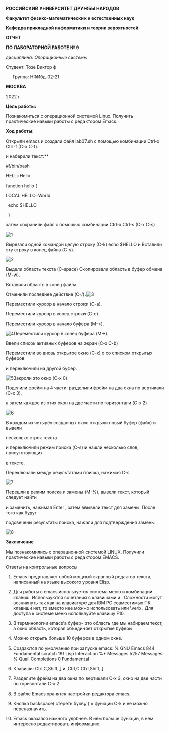 ﻿**РОССИЙСКИЙ УНИВЕРСИТЕТ ДРУЖБЫ НАРОДОВ**

**Факультет физико-математических и естественных наук**

**Кафедра прикладной информатики и теории вероятностей**





**ОТЧЕТ** 

**ПО ЛАБОРАТОРНОЙ РАБОТЕ № 	9**

*дисциплина:	Операционные системы* 









Студент:  Тозе Виктор ф                                    

`	`Группа: НФИбд-02-21                                      







**МОСКВА**

2022	 г.

**Цель работы:** 

Познакомиться с операционной системой Linux. Получить практические навыки работы с редактором Emacs.


**Ход работы:**

Открыли emacs и создали файл lab07.sh с помощью комбинации Ctrl-x Ctrl-f (C-x C-f).

и наберили текст:**


#!/bin/bash

HELL=Hello

function hello {

LOCAL HELLO=World

` `echo $HELLO

` `}

затем сохранили файл с помощью комбинации Ctrl-x Ctrl-s (C-x C-s)

![](1.png "1")















Вырезали одной командой целую строку (С-k) echo $HELLO и Вставили эту строку в конец файла (C-y).

![](2.png "2")

Выдели область текста (C-space) Скопировали область в буфер обмена (M-w).

Вставили область в конец файла

Отменили последнее действие (C-/).![](3.png "3")


























Переместили курсор в начало строки (C-a).

Переместили курсор в конец строки (C-e).

Переместили курсор в начало буфера (M-<).

![](4.png "4")Переместили курсор в конец буфера (M->).





Ввели список активных буферов на экран (C-x C-b)

Переместили во вновь открытое окно (C-x) o со списком открытых буферов

и переключили на другой буфер.

![](5.png "5")Закроли это окно (C-x 0)










Поделили фрейм на 4 части: разделили фрейм на два окна по вертикали (C-x 3),

а затем каждое из этих окон на две части по горизонтали (C-x 2)

![](6.png "6")













































В каждом из четырёх созданных окон открыли новый буфер (файл) и вывели 

несколько строк текста

и переключили режим поиска (C-s) и нашли несколько слов, присутствующих

в тексте.

Переключали между результатами поиска, нажимая C-s

![](7.png "7")















Перешли в режим поиска и замены (M-%), вывели текст, который следует найти

и заменить, нажимал Enter , затем ввывели текст для замены. После того как будут

подсвечены результаты поиска, нажали для подтверждения замены

![](8.png "8")






























**Заключение**

Мы познакомились с операционной системой LINUX. Получили практические навыки работы с редактором EMACS.

Ответы на контрольные вопросы

1. Emacs представляет собой мощный экранный редактор текста, написанный на языке высокого уровня Elisp.

2. Для работы с emacs используется система меню и комбинаций клавиш. Используются сочетания c клавишами и . Сложности могут возникнуть так как на клавиатуре для IBM PC совместимых ПК клавиши нет, то вместо нее можно использовать или \verb . Для доступа к системе меню используйте клавишу F10.

3. В терминологии emacs’а буфер- это область где мы набираем текст, а окно область, которая объединяет открытые буферы.

4. Можно открыть больше 10 буферов в одном окне.

5. Создаются по умолчанию при запуске emacs: % GNU Emacs 844 Fundamental scratch 191 Lisp Interaction %* Messages 5257 Messages % Quail Completions 0 Fundamental

6. Клавиши: Ctrl,C,Shift,\,] и ,Ctrl,C Ctrl,Shift,\,]

7. Разделите фрейм на два окна по вертикали C-x 3, окно на две части по горизонтали C-x 2

8. В файле Emacs хранятся настройки редактора emacs.

9. Kнопка backspace( стереть букву ) = функции C-k и ее можно переназначить.

10. Emacs оказался намного удобнее. В нём больше функций, в нём интересно редактировать информацию.